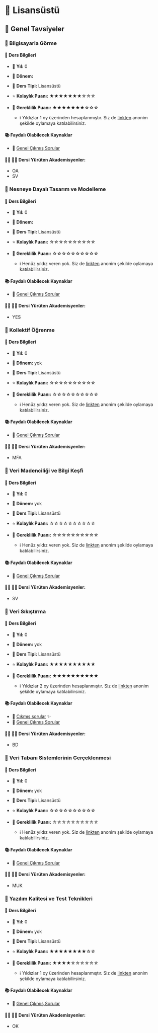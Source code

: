 # 📅 Lisansüstü

## 📝 Genel Tavsiyeler


### 📘 Bilgisayarla Görme

#### 📄 Ders Bilgileri

- 📅 **Yıl:** 0
- 📆 **Dönem:** 
- 🏫 **Ders Tipi:** Lisansüstü
- ⭐ **Kolaylık Puanı:** ★★★★★★★☆☆☆
- 🔑 **Gereklilik Puanı:** ★★★★★★★☆☆☆

    - ℹ️ Yıldızlar 1 oy üzerinden hesaplanmıştır. Siz de [linkten](https://forms.gle/3njZjmhm215YCAxe6) anonim şekilde oylamaya katılabilirsiniz.

#### 📚 Faydalı Olabilecek Kaynaklar

- 📄 [Genel Çıkmış Sorular](https://drive.google.com/drive/folders/1LI_Bo7kWqI2krHTw0noUFl9crfZSlrZh)

#### 👨‍🏫 👩‍🏫 Dersi Yürüten Akademisyenler:
- OA
- SV

### 📘 Nesneye Dayalı Tasarım ve Modelleme

#### 📄 Ders Bilgileri

- 📅 **Yıl:** 0
- 📆 **Dönem:** 
- 🏫 **Ders Tipi:** Lisansüstü
- ⭐ **Kolaylık Puanı:** ☆☆☆☆☆☆☆☆☆☆
- 🔑 **Gereklilik Puanı:** ☆☆☆☆☆☆☆☆☆☆

    - ℹ️ Henüz yıldız veren yok. Siz de [linkten](https://forms.gle/3njZjmhm215YCAxe6) anonim şekilde oylamaya katılabilirsiniz.

#### 📚 Faydalı Olabilecek Kaynaklar

- 📄 [Genel Çıkmış Sorular](https://drive.google.com/drive/folders/1LI_Bo7kWqI2krHTw0noUFl9crfZSlrZh)

#### 👨‍🏫 👩‍🏫 Dersi Yürüten Akademisyenler:
- YES

### 📘 Kollektif Öğrenme

#### 📄 Ders Bilgileri

- 📅 **Yıl:** 0
- 📆 **Dönem:** yok
- 🏫 **Ders Tipi:** Lisansüstü
- ⭐ **Kolaylık Puanı:** ☆☆☆☆☆☆☆☆☆☆
- 🔑 **Gereklilik Puanı:** ☆☆☆☆☆☆☆☆☆☆

    - ℹ️ Henüz yıldız veren yok. Siz de [linkten](https://forms.gle/3njZjmhm215YCAxe6) anonim şekilde oylamaya katılabilirsiniz.

#### 📚 Faydalı Olabilecek Kaynaklar

- 📄 [Genel Çıkmış Sorular](https://drive.google.com/drive/folders/1LI_Bo7kWqI2krHTw0noUFl9crfZSlrZh)

#### 👨‍🏫 👩‍🏫 Dersi Yürüten Akademisyenler:
- MFA

### 📘 Veri Madenciliği ve Bilgi Keşfi

#### 📄 Ders Bilgileri

- 📅 **Yıl:** 0
- 📆 **Dönem:** yok
- 🏫 **Ders Tipi:** Lisansüstü
- ⭐ **Kolaylık Puanı:** ☆☆☆☆☆☆☆☆☆☆
- 🔑 **Gereklilik Puanı:** ☆☆☆☆☆☆☆☆☆☆

    - ℹ️ Henüz yıldız veren yok. Siz de [linkten](https://forms.gle/3njZjmhm215YCAxe6) anonim şekilde oylamaya katılabilirsiniz.

#### 📚 Faydalı Olabilecek Kaynaklar

- 📄 [Genel Çıkmış Sorular](https://drive.google.com/drive/folders/1LI_Bo7kWqI2krHTw0noUFl9crfZSlrZh)

#### 👨‍🏫 👩‍🏫 Dersi Yürüten Akademisyenler:
- SV

### 📘 Veri Sıkıştırma

#### 📄 Ders Bilgileri

- 📅 **Yıl:** 0
- 📆 **Dönem:** yok
- 🏫 **Ders Tipi:** Lisansüstü
- ⭐ **Kolaylık Puanı:** ★★★★★★★★★★
- 🔑 **Gereklilik Puanı:** ★★★★★★★★★★

    - ℹ️ Yıldızlar 2 oy üzerinden hesaplanmıştır. Siz de [linkten](https://forms.gle/3njZjmhm215YCAxe6) anonim şekilde oylamaya katılabilirsiniz.

#### 📚 Faydalı Olabilecek Kaynaklar

- 📄 [Çıkmış sorular](https://drive.google.com/drive/folders/1rAzRhhkAbRF8jPhqrNIb7Y2QZy-kkiNd?usp=drive_link) ✨
- 📄 [Genel Çıkmış Sorular](https://drive.google.com/drive/folders/1LI_Bo7kWqI2krHTw0noUFl9crfZSlrZh)

#### 👨‍🏫 👩‍🏫 Dersi Yürüten Akademisyenler:
- BD

### 📘 Veri Tabanı Sistemlerinin Gerçeklenmesi

#### 📄 Ders Bilgileri

- 📅 **Yıl:** 0
- 📆 **Dönem:** yok
- 🏫 **Ders Tipi:** Lisansüstü
- ⭐ **Kolaylık Puanı:** ☆☆☆☆☆☆☆☆☆☆
- 🔑 **Gereklilik Puanı:** ☆☆☆☆☆☆☆☆☆☆

    - ℹ️ Henüz yıldız veren yok. Siz de [linkten](https://forms.gle/3njZjmhm215YCAxe6) anonim şekilde oylamaya katılabilirsiniz.

#### 📚 Faydalı Olabilecek Kaynaklar

- 📄 [Genel Çıkmış Sorular](https://drive.google.com/drive/folders/1LI_Bo7kWqI2krHTw0noUFl9crfZSlrZh)

#### 👨‍🏫 👩‍🏫 Dersi Yürüten Akademisyenler:
- MUK

### 📘 Yazılım Kalitesi ve Test Teknikleri

#### 📄 Ders Bilgileri

- 📅 **Yıl:** 0
- 📆 **Dönem:** yok
- 🏫 **Ders Tipi:** Lisansüstü
- ⭐ **Kolaylık Puanı:** ★★★★★★★★☆☆
- 🔑 **Gereklilik Puanı:** ★★★★☆☆☆☆☆☆

    - ℹ️ Yıldızlar 1 oy üzerinden hesaplanmıştır. Siz de [linkten](https://forms.gle/3njZjmhm215YCAxe6) anonim şekilde oylamaya katılabilirsiniz.

#### 📚 Faydalı Olabilecek Kaynaklar

- 📄 [Genel Çıkmış Sorular](https://drive.google.com/drive/folders/1LI_Bo7kWqI2krHTw0noUFl9crfZSlrZh)

#### 👨‍🏫 👩‍🏫 Dersi Yürüten Akademisyenler:
- OK
